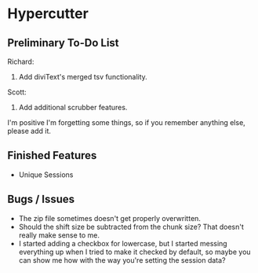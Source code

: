 Hypercutter
===========

Preliminary To-Do List
----------------------

Richard:

1. Add diviText's merged tsv functionality.

Scott:

1. Add additional scrubber features.

I'm positive I'm forgetting some things, so if you remember anything else, please add it.

Finished Features
-----------------

- Unique Sessions

Bugs / Issues
-------------

- The zip file sometimes doesn't get properly overwritten.
- Should the shift size be subtracted from the chunk size? That doesn't really make sense to me.
- I started adding a checkbox for lowercase, but I started messing everything up when I tried to make it checked by default, so maybe you can show me how with the way you're setting the session data?